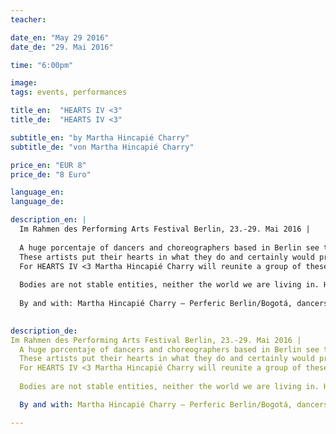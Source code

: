 ```yaml
---
teacher: 

date_en: "May 29 2016"
date_de: "29. Mai 2016"

time: "6:00pm"

image: 
tags: events, performances

title_en:  "HEARTS IV <3"
title_de:  "HEARTS IV <3"

subtitle_en: "by Martha Hincapié Charry"
subtitle_de: "von Martha Hincapié Charry"

price_en: "EUR 8"
price_de: "8 Euro"

language_en: 
language_de: 

description_en: |
  Im Rahmen des Performing Arts Festival Berlin, 23.-29. Mai 2016 |
  
  A huge porcentaje of dancers and choreographers based in Berlin see themselves forced to apply to the Hartz IV support offered by the German government to cover the basic surviving kit.
  These artists put their hearts in what they do and certainly would prefer to work hard in their field than to depend on this. 
  For HEARTS IV <3 Martha Hincapié Charry will reunite a group of these dancers and choregraphers in the Urbanraum to meet in an intimate an close dialogue with the public, followed by an open air physical encounter where they will make, through movement, a reflection about their bodies and their actual state.
  
  Bodies are not stable entities, neither the world we are living in. HEARTS IV <3 will open spaces for subjective notions about the relationship between self, society and body, looking to assess politics in regards to identity and action, constituting a human community.
  
  By and with: Martha Hincapié Charry – Perferic Berlin/Bogotá, dancers and choreographers based in Berlin.
  

description_de:
Im Rahmen des Performing Arts Festival Berlin, 23.-29. Mai 2016 |
  A huge porcentaje of dancers and choreographers based in Berlin see themselves forced to apply to the Hartz IV support offered by the German government to cover the basic surviving kit.
  These artists put their hearts in what they do and certainly would prefer to work hard in their field than to depend on this. 
  For HEARTS IV <3 Martha Hincapié Charry will reunite a group of these dancers and choregraphers in the Urbanraum to meet in an intimate an close dialogue with the public, followed by an open air physical encounter where they will make, through movement, a reflection about their bodies and their actual state.
 
  Bodies are not stable entities, neither the world we are living in. HEARTS IV <3 will open spaces for subjective notions about the relationship between self, society and body, looking to assess politics in regards to identity and action, constituting a human community.

  By and with: Martha Hincapié Charry – Perferic Berlin/Bogotá, dancers and choreographers based in Berlin.

---
```

